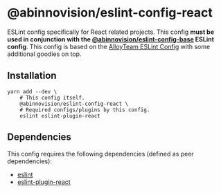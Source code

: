 # @abinnovision/eslint-config-react

ESLint config specifically for React related projects. This config **must
be used in conjunction with
the [@abinnovision/eslint-config-base](https://github.com/abinnovision/js-commons/tree/master/packages/eslint-config-base)
ESLint config**. This config is based on
the [AlloyTeam ESLint Config](https://github.com/AlloyTeam/eslint-config-alloy)
with some additional goodies on top.

## Installation

```shell
yarn add --dev \
	# This config itself.
	@abinnovision/eslint-config-react \
	# Required configs/plugins by this config.
	eslint eslint-plugin-react
```

## Dependencies

This config requires the following dependencies (defined as peer dependencies):

* [eslint](https://www.npmjs.com/package/eslint)
* [eslint-plugin-react](https://www.npmjs.com/package/eslint-plugin-react)
	
